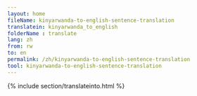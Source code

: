 ```yaml
---
layout: home
fileName: kinyarwanda-to-english-sentence-translation
translatein: kinyarwanda_to_english
folderName : translate
lang: zh
from: rw
to: en
permalink: /zh/kinyarwanda-to-english-sentence-translation
tool: kinyarwanda-to-english-sentence-translation
---
```

{% include section/translateinto.html %}
